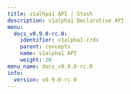 ```yaml
---
title: v1alhpa1 API | Stash
description: v1alpha1 Declarative API
menu:
  docs_v0.9.0-rc.0:
    identifier: v1alpha1-crds
    parent: concepts
    name: v1alpha1 API
    weight: 20
menu_name: docs_v0.9.0-rc.0
info:
  version: v0.9.0-rc.0
---
```


